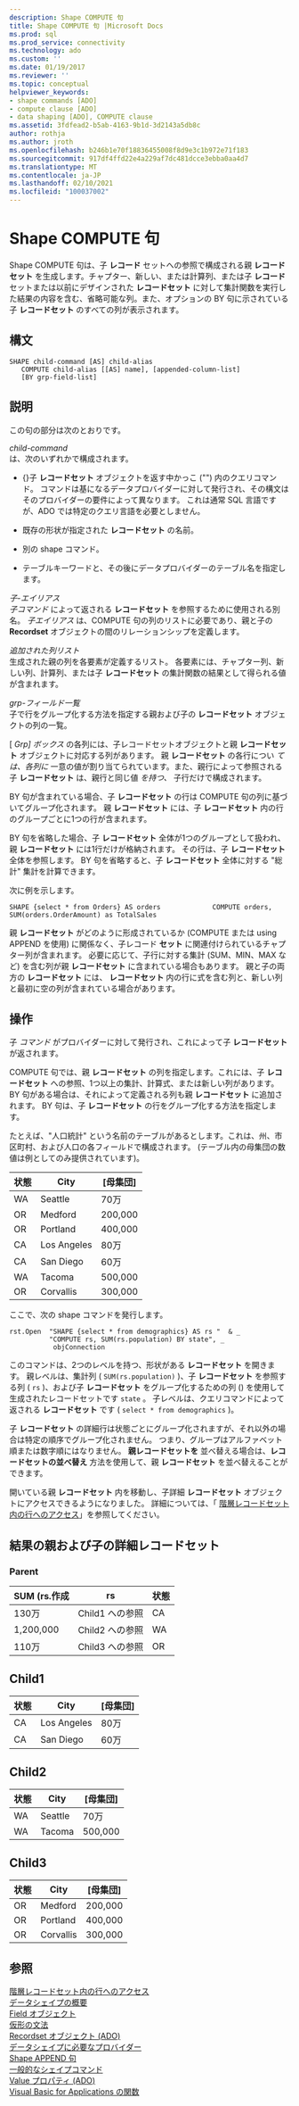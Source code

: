 ```yaml
---
description: Shape COMPUTE 句
title: Shape COMPUTE 句 |Microsoft Docs
ms.prod: sql
ms.prod_service: connectivity
ms.technology: ado
ms.custom: ''
ms.date: 01/19/2017
ms.reviewer: ''
ms.topic: conceptual
helpviewer_keywords:
- shape commands [ADO]
- compute clause [ADO]
- data shaping [ADO], COMPUTE clause
ms.assetid: 3fdfead2-b5ab-4163-9b1d-3d2143a5db8c
author: rothja
ms.author: jroth
ms.openlocfilehash: b246b1e70f18836455008f8d9e3c1b972e71f183
ms.sourcegitcommit: 917df4ffd22e4a229af7dc481dcce3ebba0aa4d7
ms.translationtype: MT
ms.contentlocale: ja-JP
ms.lasthandoff: 02/10/2021
ms.locfileid: "100037002"
---
```

# <a name="shape-compute-clause"></a>Shape COMPUTE 句
Shape COMPUTE 句は、子 **レコード** セットへの参照で構成される親 **レコードセット** を生成します。チャプター、新しい、または計算列、または子 **レコード** セットまたは以前にデザインされた **レコードセット** に対して集計関数を実行した結果の内容を含む、省略可能な列。また、オプションの BY 句に示されている子 **レコードセット** のすべての列が表示されます。  
  
## <a name="syntax"></a>構文  
  
```  
SHAPE child-command [AS] child-alias  
   COMPUTE child-alias [[AS] name], [appended-column-list]  
   [BY grp-field-list]  
```  
  
## <a name="description"></a>説明  
 この句の部分は次のとおりです。  
  
 *child-command*  
 は、次のいずれかで構成されます。  
  
-   {}子 **レコードセット** オブジェクトを返す中かっこ ("") 内のクエリコマンド。 コマンドは基になるデータプロバイダーに対して発行され、その構文はそのプロバイダーの要件によって異なります。 これは通常 SQL 言語ですが、ADO では特定のクエリ言語を必要としません。  
  
-   既存の形状が指定された **レコードセット** の名前。  
  
-   別の shape コマンド。  
  
-   テーブルキーワードと、その後にデータプロバイダーのテーブル名を指定します。  
  
 *子-エイリアス*  
 *子コマンド* によって返される **レコードセット** を参照するために使用される別名。 *子エイリアス* は、COMPUTE 句の列のリストに必要であり、親と子の **Recordset** オブジェクトの間のリレーションシップを定義します。  
  
 *追加された列リスト*  
 生成された親の列を各要素が定義するリスト。 各要素には、チャプター列、新しい列、計算列、または子 **レコードセット** の集計関数の結果として得られる値が含まれます。  
  
 *grp-フィールド一覧*  
 子で行をグループ化する方法を指定する親および子の **レコードセット** オブジェクトの列の一覧。  
  
 [ *Grp] ボックス* の各列には、子レコードセットオブジェクトと親 **レコードセット** オブジェクトに対応する列があります。 親 **レコードセット** の各行につい *ては、各列に* 一意の値が割り当てられています。また、親行によって参照される子 **レコードセット** は、親行と同じ値 *を持つ、* 子行だけで構成されます。  
  
 BY 句が含まれている場合、子 **レコードセット** の行は COMPUTE 句の列に基づいてグループ化されます。 親 **レコードセット** には、子 **レコードセット** 内の行のグループごとに1つの行が含まれます。  
  
 BY 句を省略した場合、子 **レコードセット** 全体が1つのグループとして扱われ、親 **レコードセット** には1行だけが格納されます。 その行は、子 **レコードセット** 全体を参照します。 BY 句を省略すると、子 **レコードセット** 全体に対する "総計" 集計を計算できます。  
  
 次に例を示します。  
  
```  
SHAPE {select * from Orders} AS orders             COMPUTE orders, SUM(orders.OrderAmount) as TotalSales         
```  
  
 親 **レコードセット** がどのように形成されているか (COMPUTE または using APPEND を使用) に関係なく、子レコード **セット** に関連付けられているチャプター列が含まれます。 必要に応じて、子行に対する集計 (SUM、MIN、MAX など) を含む列が親 **レコードセット** に含まれている場合もあります。 親と子の両方の **レコードセット** には、 **レコードセット** 内の行に式を含む列と、新しい列と最初に空の列が含まれている場合があります。  
  
## <a name="operation"></a>操作  
 子 *コマンド* がプロバイダーに対して発行され、これによって子 **レコードセット** が返されます。  
  
 COMPUTE 句では、親 **レコードセット** の列を指定します。これには、子 **レコードセット** への参照、1つ以上の集計、計算式、または新しい列があります。 BY 句がある場合は、それによって定義される列も親 **レコードセット** に追加されます。 BY 句は、子 **レコードセット** の行をグループ化する方法を指定します。  
  
 たとえば、"人口統計" という名前のテーブルがあるとします。これは、州、市区町村、および人口の各フィールドで構成されます。 (テーブル内の母集団の数値は例としてのみ提供されています)。  
  
|状態|City|[母集団]|  
|-----------|----------|----------------|  
|WA|Seattle|70万|  
|OR|Medford|200,000|  
|OR|Portland|400,000|  
|CA|Los Angeles|80万|  
|CA|San Diego|60万|  
|WA|Tacoma|500,000|  
|OR|Corvallis|300,000|  
  
 ここで、次の shape コマンドを発行します。  
  
```  
rst.Open  "SHAPE {select * from demographics} AS rs "  & _  
          "COMPUTE rs, SUM(rs.population) BY state", _  
           objConnection  
```  
  
 このコマンドは、2つのレベルを持つ、形状がある **レコードセット** を開きます。 親レベルは、集計列 ( `SUM(rs.population)` )、子 **レコードセット** を参照する列 ( `rs` )、および子 **レコードセット** をグループ化するための列 () を使用して生成されたレコードセットです `state` 。 子レベルは、クエリコマンドによって返される **レコードセット** です ( `select * from demographics` )。  
  
 子 **レコードセット** の詳細行は状態ごとにグループ化されますが、それ以外の場合は特定の順序でグループ化されません。 つまり、グループはアルファベット順または数字順にはなりません。 **親レコードセットを** 並べ替える場合は、**レコードセットの並べ替え** 方法を使用して、親 **レコードセット** を並べ替えることができます。  
  
 開いている親 **レコードセット** 内を移動し、子詳細 **レコードセット** オブジェクトにアクセスできるようになりました。 詳細については、「 [階層レコードセット内の行へのアクセス](../../../ado/guide/data/accessing-rows-in-a-hierarchical-recordset.md)」を参照してください。  
  
## <a name="resultant-parent-and-child-detail-recordsets"></a>結果の親および子の詳細レコードセット  
  
### <a name="parent"></a>Parent  
  
|SUM (rs.作成|rs|状態|  
|---------------------------|--------|-----------|  
|130万|Child1 への参照|CA|  
|1,200,000|Child2 への参照|WA|  
|110万|Child3 への参照|OR|  
  
## <a name="child1"></a>Child1  
  
|状態|City|[母集団]|  
|-----------|----------|----------------|  
|CA|Los Angeles|80万|  
|CA|San Diego|60万|  
  
## <a name="child2"></a>Child2  
  
|状態|City|[母集団]|  
|-----------|----------|----------------|  
|WA|Seattle|70万|  
|WA|Tacoma|500,000|  
  
## <a name="child3"></a>Child3  
  
|状態|City|[母集団]|  
|-----------|----------|----------------|  
|OR|Medford|200,000|  
|OR|Portland|400,000|  
|OR|Corvallis|300,000|  
  
## <a name="see-also"></a>参照  
 [階層レコードセット内の行へのアクセス](../../../ado/guide/data/accessing-rows-in-a-hierarchical-recordset.md)   
 [データシェイプの概要](../../../ado/guide/data/data-shaping-overview.md)   
 [Field オブジェクト](../../../ado/reference/ado-api/field-object.md)   
 [仮形の文法](../../../ado/guide/data/formal-shape-grammar.md)   
 [Recordset オブジェクト (ADO)](../../../ado/reference/ado-api/recordset-object-ado.md)   
 [データシェイプに必要なプロバイダー](../../../ado/guide/data/required-providers-for-data-shaping.md)   
 [Shape APPEND 句](../../../ado/guide/data/shape-append-clause.md)   
 [一般的なシェイプコマンド](../../../ado/guide/data/shape-commands-in-general.md)   
 [Value プロパティ (ADO)](../../../ado/reference/ado-api/value-property-ado.md)   
 [Visual Basic for Applications の関数](../../../ado/guide/data/visual-basic-for-applications-functions.md)

